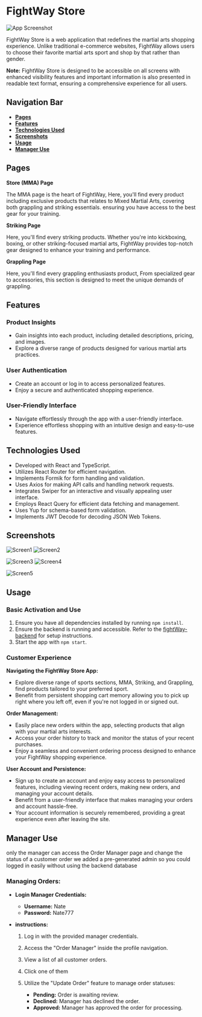 # FightWay Store

![App Screenshot](screenshots/logoReact.png) 


FightWay Store is a web application that redefines the martial arts shopping experience. Unlike traditional e-commerce websites, FightWay allows users to choose their favorite martial arts sport and shop by that rather than gender.

**Note:** FightWay Store is designed to be accessible on all screens with enhanced visibility features and important information is also presented in readable text format, ensuring a comprehensive experience for all users.

## Navigation Bar
- [**Pages**](#pages)
- [**Features**](#features)
- [**Technologies Used**](#technologies-used)
- [**Screenshots**](#screenshots)
- [**Usage**](#usage)
- [**Manager Use**](#manager-use)

## Pages

**Store (MMA) Page**

The MMA page is the heart of FightWay, Here, you'll find every product including exclusive products that relates to Mixed Martial Arts, covering both grappling and striking essentials. ensuring you have access to the best gear for your training.

**Striking Page**

Here, you'll find every striking products. Whether you're into kickboxing, boxing, or other striking-focused martial arts, FightWay provides top-notch gear designed to enhance your training and performance.

**Grappling Page**

Here, you'll find every grappling enthusiasts product, From specialized gear to accessories, this section is designed to meet the unique demands of grappling.
## Features

### Product Insights
- Gain insights into each product, including detailed descriptions, pricing, and images.
- Explore a diverse range of products designed for various martial arts practices.

### User Authentication
- Create an account or log in to access personalized features.
- Enjoy a secure and authenticated shopping experience.


### User-Friendly Interface
- Navigate effortlessly through the app with a user-friendly interface.
- Experience effortless shopping with an intuitive design and easy-to-use features.


## Technologies Used

- Developed with React and TypeScript.
- Utilizes React Router for efficient navigation.
- Implements Formik for form handling and validation.
- Uses Axios for making API calls and handling network requests.
- Integrates Swiper for an interactive and visually appealing user interface.
- Employs React Query for efficient data fetching and management.
- Uses Yup for schema-based form validation.
- Implements JWT Decode for decoding JSON Web Tokens.

## Screenshots

![Screen1](screenshots/fightwayscreen1.png)  ![Screen2](screenshots/fightwayscreen2.png)

![Screen3](screenshots/fightwayscreen3.png)  ![Screen4](screenshots/fightwayscreen4.png)

![Screen5](screenshots/fightwayscreen5.png)

## Usage

### Basic Activation and Use


1. Ensure you have all dependencies installed by running `npm install`.
2. Ensure the backend is running and accessible. Refer to the [fightWay-backend](https://github.com/Natanel777/AndroidApp#usage) for setup instructions.
3. Start the app with `npm start`.

### Customer Experience

**Navigating the FightWay Store App:**
- Explore diverse range of sports sections, MMA, Striking, and Grappling, find products tailored to your preferred sport.
- Benefit from persistent shopping cart memory allowing you to pick up right where you left off, even if you're not logged in or signed out.

**Order Management:**
- Easily place new orders within the app, selecting products that align with your martial arts interests.
- Access your order history to track and monitor the status of your recent purchases.
- Enjoy a seamless and convenient ordering process designed to enhance your FightWay shopping experience.

**User Account and Persistence:**
- Sign up to create an account and enjoy easy access to personalized features, including viewing recent orders, making new orders, and managing your account details.
-  Benefit from a user-friendly interface that makes managing your orders and account hassle-free.
- Your account information is securely remembered, providing a great experience even after leaving the site. 

## Manager Use

only the manager can access the Order Manager page and change the status of a customer order we added a pre-generated admin so you could logged in easily without using the backend database

### Managing Orders:

- **Login Manager Credentials:**
  - **Username:** Nate
  - **Password:** Nate777

- **instructions:**
  1. Log in with the provided manager credentials.

  2. Access the "Order Manager" inside the profile navigation.

  3. View a list of all customer orders.

  4. Click one of them
  
  5. Utilize the "Update Order" feature to manage order statuses:
        - **Pending:** Order is awaiting review.
        - **Declined:** Manager has declined the order.
       - **Approved:** Manager has approved the order for processing.
